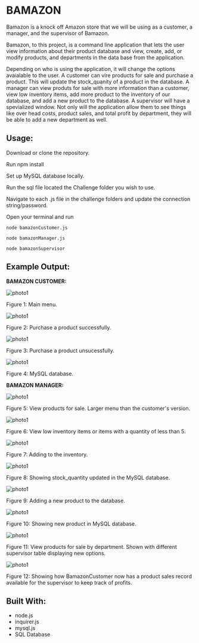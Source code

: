 # BAMAZON

Bamazon is a knock off Amazon store that we will be using as a customer, a manager, and the supervisor of Bamazon.

Bamazon, to this project, is a command line application that lets the user view information about their product database and view, create, add, or modify products, and departments in the data base from the application. 

Depending on who is using the application, it will change the options avaialable to the user. A customer can vire products for sale and purchase a product. This will update the stock_quanity of a product in the database. A manager can view produts for sale with more information than a customer, view low inventory items, add more product to the inventory of our database, and add a new product to the database. A supervisor will have a spevialized window. Not only will the application allow them to see things like over head costs, product sales, and total profit by department, they will be able to add a new department as well.

## Usage: 

Download or clone the repository.

Run
    npm install

Set up MySQL database locally.

Run the sql file located the Challenge folder you wish to use.

Navigate to each .js file in the challenge folders and update the connection string/password.

Open your terminal and run 

    node bamazonCustomer.js

    node bamazonManager.js

    node bamazonSupervisor

## Example Output:

**BAMAZON CUSTOMER:**

![photo1](Screenshots/1-1.JPG)

Figure 1: Main menu.

![photo1](/Screenshots/1-2.JPG)

Figure 2: Purchase a product successfully.

![photo1](Screenshots/1-3.JPG)

Figure 3: Purchase a product unsucessfully.

![photo1](/Screenshots/1-4.JPG)

Figure 4: MySQL database.

**BAMAZON MANAGER:**

![photo1](/Screenshots/2-2.JPG)

Figure 5: View products for sale. Larger menu than the customer's version.

![photo1](/Screenshots/2-3.JPG)

Figure 6: View low inventory items or items with a quantity of less than 5.

![photo1](/Screenshots/2-4.JPG)

Figure 7: Adding to the inventory.

![photo1](/Screenshots/2-5.JPG)

Figure 8: Showing stock_quantity updated in the MySQL database.

![photo1](/Screenshots/2-6.JPG)

Figure 9: Adding a new product to the database.

![photo1](/Screenshots/2-7.JPG)

Figure 10: Showing new product in MySQL database.

![photo1](/Screenshots/3-1.JPG)

Figure 11: View products for sale by department. Shown with different supervisor table displaying new options.

![photo1](/Screenshots/3-2.JPG)

Figure 12: Showing how BamazonCustomer now has a product sales record available for the supervisor to keep track of profits.



## Built With:

* node.js
* inquirer.js
* mysql.js
* SQL Database